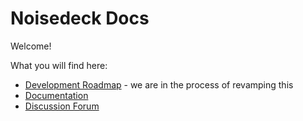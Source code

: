 # Noisedeck Docs

Welcome!

What you will find here:
* [Development Roadmap](https://github.com/noisedeck/noisedeck-docs/projects/1) - we are in the process of revamping this
* [Documentation](https://github.com/noisedeck/noisedeck-docs/wiki)
* [Discussion Forum](https://github.com/noisedeck/noisedeck-docs/discussions)



